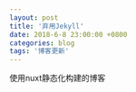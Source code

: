 ```yaml
---
layout: post
title: '弃用Jekyll'
date: 2018-6-8 23:00:00 +0800
categories: blog
tags: '博客更新'
---
```


使用nuxt静态化构建的博客
